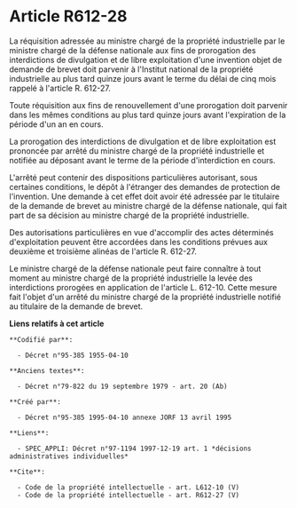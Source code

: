 # Article R612-28

La réquisition adressée au ministre chargé de la propriété industrielle par le ministre chargé de la défense nationale aux
fins de prorogation des interdictions de divulgation et de libre exploitation d'une invention objet de demande de brevet doit
parvenir à l'Institut national de la propriété industrielle au plus tard quinze jours avant le terme du délai de cinq mois
rappelé à l'article R. 612-27. 

Toute réquisition aux fins de renouvellement d'une prorogation doit parvenir dans les mêmes conditions au plus tard quinze
jours avant l'expiration de la période d'un an en cours. 

La prorogation des interdictions de divulgation et de libre exploitation est prononcée par arrêté du ministre chargé de la
propriété industrielle et notifiée au déposant avant le terme de la période d'interdiction en cours. 

L'arrêté peut contenir des dispositions particulières autorisant, sous certaines conditions, le dépôt à l'étranger des
demandes de protection de l'invention. Une demande à cet effet doit avoir été adressée par le titulaire de la demande de
brevet au ministre chargé de la défense nationale, qui fait part de sa décision au ministre chargé de la propriété
industrielle. 

Des autorisations particulières en vue d'accomplir des actes déterminés d'exploitation peuvent être accordées dans les
conditions prévues aux deuxième et troisième alinéas de l'article R. 612-27. 

Le ministre chargé de la défense nationale peut faire connaître à tout moment au ministre chargé de la propriété industrielle
la levée des interdictions prorogées en application de l'article L. 612-10. Cette mesure fait l'objet d'un arrêté du ministre
chargé de la propriété industrielle notifié au titulaire de la demande de brevet.

**Liens relatifs à cet article**

	**Codifié par**:

	  - Décret n°95-385 1955-04-10

	**Anciens textes**:

	  - Décret n°79-822 du 19 septembre 1979 - art. 20 (Ab)

	**Créé par**:

	  - Décret n°95-385 1995-04-10 annexe JORF 13 avril 1995

	**Liens**:

	  - SPEC_APPLI: Décret n°97-1194 1997-12-19 art. 1 *décisions administratives individuelles*

	**Cite**:

	  - Code de la propriété intellectuelle - art. L612-10 (V)
	  - Code de la propriété intellectuelle - art. R612-27 (V)
